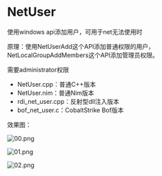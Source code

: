 # NetUser
使用windows api添加用户，可用于net无法使用时

原理：使用NetUserAdd这个API添加普通权限的用户，NetLocalGroupAddMembers这个API添加管理员权限。

需要administrator权限

- NetUser.cpp：普通C++版本
- NetUser.nim：普通Nim版本
- rdi_net_user.cpp：反射型dll注入版本
- bof_net_user.c：CobaltStrike Bof版本

效果图：

![00.png](http://ww1.sinaimg.cn/large/007F8GgBly1gaqeeosxcsj30no0ap0sm.jpg)

![01.png](http://ww1.sinaimg.cn/large/007F8GgBly1gaqef13ac8j30pq0fp3yu.jpg)

![02.png](https://raw.githubusercontent.com/lengjibo/NetUser/master/2.png)


